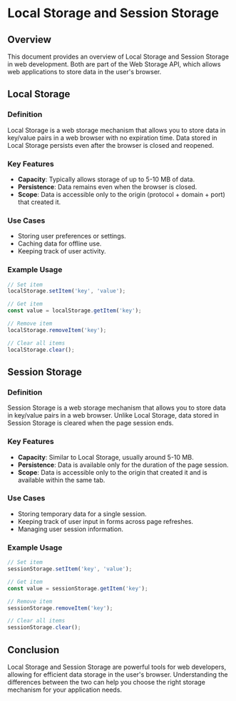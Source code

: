 
# Local Storage and Session Storage

## Overview

This document provides an overview of Local Storage and Session Storage in web development. Both are part of the Web Storage API, which allows web applications to store data in the user's browser.

## Local Storage

### Definition
Local Storage is a web storage mechanism that allows you to store data in key/value pairs in a web browser with no expiration time. Data stored in Local Storage persists even after the browser is closed and reopened.

### Key Features
- **Capacity**: Typically allows storage of up to 5-10 MB of data.
- **Persistence**: Data remains even when the browser is closed.
- **Scope**: Data is accessible only to the origin (protocol + domain + port) that created it.

### Use Cases
- Storing user preferences or settings.
- Caching data for offline use.
- Keeping track of user activity.

### Example Usage
```javascript
// Set item
localStorage.setItem('key', 'value');

// Get item
const value = localStorage.getItem('key');

// Remove item
localStorage.removeItem('key');

// Clear all items
localStorage.clear();

```
## Session Storage

### Definition

Session Storage is a web storage mechanism that allows you to store data in key/value pairs in a web browser. Unlike Local Storage, data stored in Session Storage is cleared when the page session ends.

### Key Features
- **Capacity**: Similar to Local Storage, usually around 5-10 MB.
- **Persistence**: Data is available only for the duration of the page session.
- **Scope**: Data is accessible only to the origin that created it and is available within the same tab.

### Use Cases
- Storing temporary data for a single session.
- Keeping track of user input in forms across page refreshes.
- Managing user session information.

### Example Usage

```javascript
// Set item
sessionStorage.setItem('key', 'value');

// Get item
const value = sessionStorage.getItem('key');

// Remove item
sessionStorage.removeItem('key');

// Clear all items
sessionStorage.clear();
```

## Conclusion
Local Storage and Session Storage are powerful tools for web developers, allowing for efficient data storage in the user's browser. Understanding the differences between the two can help you choose the right storage mechanism for your application needs.


